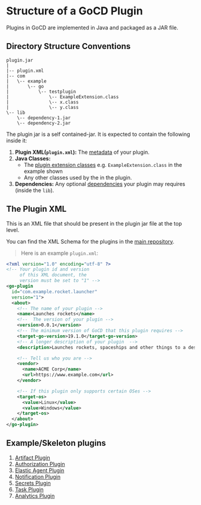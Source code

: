 # Structure of a GoCD Plugin

Plugins in GoCD are implemented in Java and packaged as a JAR file.

## Directory Structure Conventions

```
plugin.jar
|
|-- plugin.xml
|-- com
|   \-- example
|       \-- go
|           \-- testplugin
|               \-- ExampleExtension.class
|               \-- x.class
|               \-- y.class
\-- lib
    \-- dependency-1.jar
    \-- dependency-2.jar
```

The plugin jar is a self contained-jar. It is expected to contain the following inside it:

1. **Plugin XML(`plugin.xml`):** The [metadata](#the-plugin-xml) of your plugin.
2. **Java Classes:** 
    - The [plugin extension classes](#example-extension-class) e.g. `ExampleExtension.class` in the example shown 
    - Any other classes used by the in the plugin.
3. **Dependencies:** Any optional [dependencies](#dependencies) your plugin may requires (inside the `lib`).

<a id='the-plugin-metadata'></a>

## The Plugin XML

This is an XML file that should be present in the plugin jar file at the top level.

You can find the XML Schema for the plugins in the  [main repository](https://github.com/gocd/gocd/blob/master/plugin-infra/go-plugin-api/src/main/resources/plugin-descriptor.xsd).

> Here is an example `plugin.xml`:

```xml
<?xml version="1.0" encoding="utf-8" ?>
<!-- Your plugin id and version
     of this XML document, the
     version must be set to "1" -->
<go-plugin
  id="com.example.rocket.launcher"
  version="1">
  <about>
    <!-- The name of your plugin -->
    <name>Launches rockets</name>
    <!--  The version of your plugin -->
    <version>0.0.1</version>
    <!-- The minimum version of GoCD that this plugin requires -->
    <target-go-version>19.1.0</target-go-version>
    <!-- A longer description of your plugin  -->
    <description>Launches rockets, spaceships and other things to a destination of your choice.</description>

    <!-- Tell us who you are -->
    <vendor>
      <name>ACME Corp</name>
      <url>https://www.example.com</url>
    </vendor>

    <!-- If this plugin only supports certain OSes -->
    <target-os>
      <value>Linux</value>
      <value>Windows</value>
    </target-os>
  </about>
</go-plugin>
```

## Example/Skeleton plugins

1. [Artifact Plugin](https://github.com/gocd/docker-registry-artifact-plugin)
2. [Authorization Plugin](https://github.com/gocd-contrib/authorization-skeleton-plugin)
3. [Elastic Agent Plugin](https://github.com/gocd-contrib/elastic-agent-skeleton-plugin)
4. [Notification Plugin](https://github.com/gocd-contrib/notification-skeleton-plugin)
5. [Secrets Plugin](https://github.com/gocd-contrib/secrets-skeleton-plugin)
6. [Task Plugin](https://github.com/gocd-contrib/task-skeleton-plugin)
7. [Analytics Plugin](https://github.com/gocd-contrib/analytics-skeleton-plugin)
